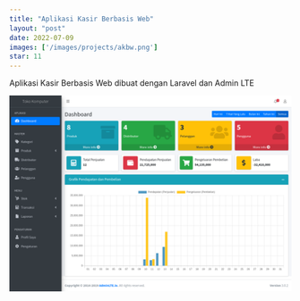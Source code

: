 ```yaml
---
title: "Aplikasi Kasir Berbasis Web"
layout: "post"
date: 2022-07-09
images: ['/images/projects/akbw.png']
star: 11
---
```


Aplikasi Kasir Berbasis Web dibuat dengan Laravel dan Admin LTE

![Preview](/images/projects/akbw.png)